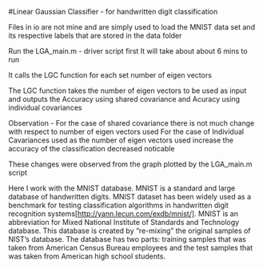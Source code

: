 #Linear Gaussian Classifier  - for handwritten digit classification

Files in io are not mine and are simply used to load the MNIST data set and its respective labels that are stored in the data folder

Run the LGA_main.m - driver script first It will take about about 6 mins to run

It calls the LGC function for each set number of eigen vectors

The LGC function takes the number of eigen vectors to be used as input and outputs the Accuracy using shared covariance and Acuracy using individual covariances

Observation -
For the case of shared covariance there is not much change with respect to number of eigen vectors used
For the case of Individual Cavariances used as the number of eigen vectors used increase the accuracy of the classification decreased noticable

These changes were observed from the graph plotted by the LGA_main.m script

Here I work with the MNIST database. MNIST is a standard and large database of handwritten digits. MNIST dataset has been widely used as a benchmark for testing classification algorithms in handwritten digit recognition systems[http://yann.lecun.com/exdb/mnist/].  MNIST is an abbreviation for Mixed National Institute of Standards and
Technology database. This database is created by “re-mixing” the original samples of NIST’s database. The database has two parts: training samples that was taken from American Census Bureau employees and the test samples that was taken from American high school students.
